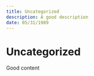 ```yaml
---
title: Uncategorized
description: A good description
date: 05/31/1989
---
```


# Uncategorized

Good content
